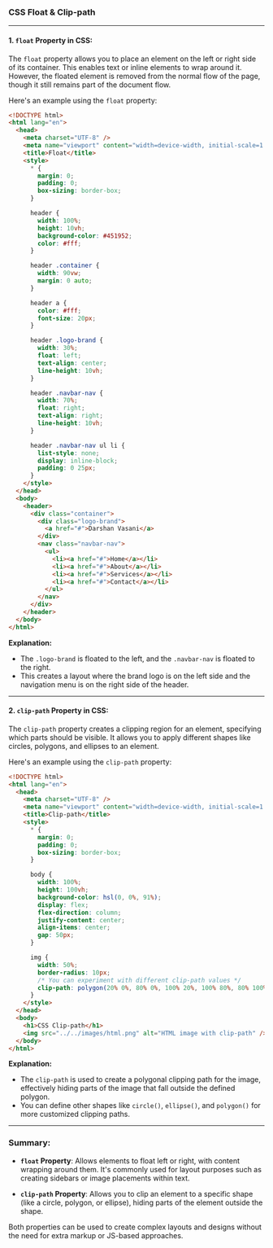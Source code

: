### **CSS Float & Clip-path**

---

#### **1. `float` Property in CSS:**

The `float` property allows you to place an element on the left or right side of its container. This enables text or inline elements to wrap around it. However, the floated element is removed from the normal flow of the page, though it still remains part of the document flow.

Here's an example using the `float` property:

```html
<!DOCTYPE html>
<html lang="en">
  <head>
    <meta charset="UTF-8" />
    <meta name="viewport" content="width=device-width, initial-scale=1.0" />
    <title>Float</title>
    <style>
      * {
        margin: 0;
        padding: 0;
        box-sizing: border-box;
      }

      header {
        width: 100%;
        height: 10vh;
        background-color: #451952;
        color: #fff;
      }

      header .container {
        width: 90vw;
        margin: 0 auto;
      }

      header a {
        color: #fff;
        font-size: 20px;
      }

      header .logo-brand {
        width: 30%;
        float: left;
        text-align: center;
        line-height: 10vh;
      }

      header .navbar-nav {
        width: 70%;
        float: right;
        text-align: right;
        line-height: 10vh;
      }

      header .navbar-nav ul li {
        list-style: none;
        display: inline-block;
        padding: 0 25px;
      }
    </style>
  </head>
  <body>
    <header>
      <div class="container">
        <div class="logo-brand">
          <a href="#">Darshan Vasani</a>
        </div>
        <nav class="navbar-nav">
          <ul>
            <li><a href="#">Home</a></li>
            <li><a href="#">About</a></li>
            <li><a href="#">Services</a></li>
            <li><a href="#">Contact</a></li>
          </ul>
        </nav>
      </div>
    </header>
  </body>
</html>
```

**Explanation:**
- The `.logo-brand` is floated to the left, and the `.navbar-nav` is floated to the right.
- This creates a layout where the brand logo is on the left side and the navigation menu is on the right side of the header.

---

#### **2. `clip-path` Property in CSS:**

The `clip-path` property creates a clipping region for an element, specifying which parts should be visible. It allows you to apply different shapes like circles, polygons, and ellipses to an element.

Here's an example using the `clip-path` property:

```html
<!DOCTYPE html>
<html lang="en">
  <head>
    <meta charset="UTF-8" />
    <meta name="viewport" content="width=device-width, initial-scale=1.0" />
    <title>Clip-path</title>
    <style>
      * {
        margin: 0;
        padding: 0;
        box-sizing: border-box;
      }

      body {
        width: 100%;
        height: 100vh;
        background-color: hsl(0, 0%, 91%);
        display: flex;
        flex-direction: column;
        justify-content: center;
        align-items: center;
        gap: 50px;
      }

      img {
        width: 50%;
        border-radius: 10px;
        /* You can experiment with different clip-path values */
        clip-path: polygon(20% 0%, 80% 0%, 100% 20%, 100% 80%, 80% 100%, 20% 100%, 0% 80%, 0% 20%);
      }
    </style>
  </head>
  <body>
    <h1>CSS Clip-path</h1>
    <img src="../../images/html.png" alt="HTML image with clip-path" />
  </body>
</html>
```

**Explanation:**
- The `clip-path` is used to create a polygonal clipping path for the image, effectively hiding parts of the image that fall outside the defined polygon.
- You can define other shapes like `circle()`, `ellipse()`, and `polygon()` for more customized clipping paths.

---

### **Summary:**

- **`float` Property**: Allows elements to float left or right, with content wrapping around them. It's commonly used for layout purposes such as creating sidebars or image placements within text.
  
- **`clip-path` Property**: Allows you to clip an element to a specific shape (like a circle, polygon, or ellipse), hiding parts of the element outside the shape.

Both properties can be used to create complex layouts and designs without the need for extra markup or JS-based approaches.